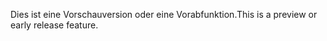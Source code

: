 <span data-ttu-id="6d478-101">Dies ist eine Vorschauversion oder eine Vorabfunktion.</span><span class="sxs-lookup"><span data-stu-id="6d478-101">This is a preview or early release feature.</span></span>
